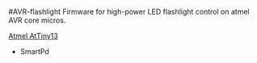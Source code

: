 #AVR-flashlight
Firmware for high-power LED flashlight control on atmel AVR core micros.

[Atmel AtTiny13](Tiny13.md)
  * SmartPd
